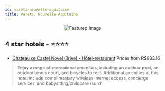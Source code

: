 ```yaml
---
id: varetz-nouvelle-aquitaine
title: Varetz, Nouvelle-Aquitaine
---
```


<center><img src="https://i.travelapi.com/hotels/1000000/540000/536100/536067/051d2a2f_b.jpg" alt="Featured Image" /></center>


##  4 star hotels - ⭐️⭐️⭐️⭐️

-    [Chateau de Castel Novel (Brive) - Hôtel-restaurant](https://us.hurb.com/hotels/varetz/chateau-de-castel-novel-brive-hotel-restaurant-JNP-JP218759?cmp=18055) Prices from R$633.16
   > Enjoy a range of recreational amenities, including an outdoor pool, an outdoor tennis court, and bicycles to rent. Additional amenities at this hotel include complimentary wireless Internet access, concierge services, and babysitting/childcare (surch
